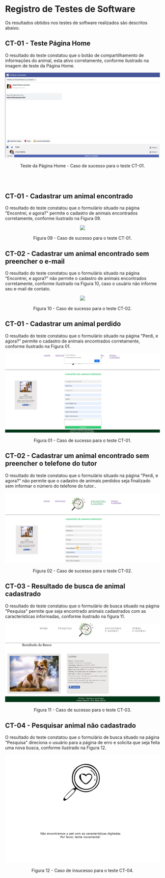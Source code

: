 # Registro de Testes de Software

Os resultados obtidos nos testes de software realizados são descritos abaixo. 

## CT-01 - Teste Página Home

O resultado do teste constatou que o botão de compartilhamento de informações do animal, esta ativo corretamente, conforme ilustrado na imagem de teste da Página Home. 

<p align="center">
<img src="https://github.com/ICEI-PUC-Minas-PMV-ADS/pmv-ads-2022-1-e1-proj-web-t2-face-pet/blob/main/docs/img/Registro%20de%20testeHome.png")
 </p>

<p align="center"> Teste da Página Home - Caso de sucesso para o teste CT-01. </p>

<br><br>

## CT-01 - Cadastrar um animal encontrado

O resultado do teste constatou que o formulário situado na página "Encontrei, e agora?" permite o cadastro de animais encontrados corretamente, conforme ilustrado na Figura 09. 

<p align="center">
<img src="https://user-images.githubusercontent.com/100412134/171067529-ea92fa80-03a7-49ce-b9e8-5f079fef02b7.png")
 </p>

<p align="center"> Figura 09 - Caso de sucesso para o teste CT-01. </p>

## CT-02 - Cadastrar um animal encontrado sem preencher o e-mail

O resultado do teste constatou que o formulário situado na página "Encontrei, e agora?" não permite o cadastro de animais encontrados corretamente, conforme ilustrado na Figura 10, caso o usuário não informe seu e-mail de contato.

<p align="center">
<img src="https://user-images.githubusercontent.com/100412134/171067456-7e7b731e-b9e0-4fa5-b3ef-7c102b510885.png")
 </p>

<p align="center"> Figura 10 - Caso de sucesso para o teste CT-02. </p>




## CT-01 - Cadastrar um animal perdido

O resultado do teste constatou que o formulário situado na página "Perdi, e agora?" permite o cadastro de animais encontrados corretamente, conforme ilustrado na Figura 01. 

<p align="center">
<img src="https://github.com/ICEI-PUC-Minas-PMV-ADS/pmv-ads-2022-1-e1-proj-web-t2-face-pet/blob/main/docs/img/cadastro_sucesso.png")
 </p>

<p align="center"> Figura 01 - Caso de sucesso para o teste CT-01. </p>

## CT-02 - Cadastrar um animal encontrado sem preencher o telefone do tutor

O resultado do teste constatou que o formulário situado na página "Perdi, e agora?" não permite que o cadastro de animais perdidos seja finalizado sem informar o número do telefone do tutor..

<p align="center">
<img src="https://github.com/ICEI-PUC-Minas-PMV-ADS/pmv-ads-2022-1-e1-proj-web-t2-face-pet/blob/main/docs/img/cadastro_erro_telefone.png")
 </p>

<p align="center"> Figura 02 - Caso de sucesso para o teste CT-02. </p>

## CT-03 - Resultado de busca de animal cadastrado

O resultado do teste constatou que o formulário de busca situado na página "Pesquisa" permite que seja encontrado animais cadastrados com as características informadas, conforme ilustrado na figura 11.

<p align="center">
<img src="https://github.com/ICEI-PUC-Minas-PMV-ADS/pmv-ads-2022-1-e1-proj-web-t2-face-pet/blob/56b227710642260c4d90c50b23fe526addb26a96/docs/img/resultadoPesquisa.png")
 </p>

<p align="center"> Figura 11 - Caso de sucesso para o teste CT-03. </p>

## CT-04 - Pesquisar animal não cadastrado

O resultado do teste constatou que o formulário de busca situado na página "Pesquisa" direciona o usuário para a página de erro e solicita que seja feita uma nova busca, conforme ilustrado na Figura 12.

<p align="center">
<img src="https://github.com/ICEI-PUC-Minas-PMV-ADS/pmv-ads-2022-1-e1-proj-web-t2-face-pet/blob/9b80f118fc28636daefaec39cdf78e4b43f61ee2/docs/img/Pesquisa_Vazia.png")
 </p>

<p align="center"> Figura 12 - Caso de insucesso para o teste CT-04. </p>

